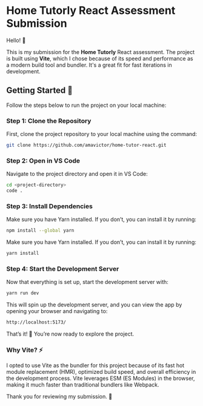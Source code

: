 # Home Tutorly React Assessment Submission

Hello! 👋

This is my submission for the **Home Tutorly** React assessment. The project is built using **Vite**, which I chose because of its speed and performance as a modern build tool and bundler. It's a great fit for fast iterations in development.

## Getting Started 🚀

Follow the steps below to run the project on your local machine:

### Step 1: Clone the Repository

First, clone the project repository to your local machine using the command:

```bash
git clone https://github.com/amavictor/home-tutor-react.git
````

### Step 2: Open in VS Code

Navigate to the project directory and open it in VS Code:

```bash
cd <project-directory>
code .
````

### Step 3: Install Dependencies

Make sure you have Yarn installed. If you don’t, you can install it by running:

```bash
npm install --global yarn

````
Make sure you have Yarn installed. If you don’t, you can install it by running:

```bash
yarn install

````

### Step 4: Start the Development Server

Now that everything is set up, start the development server with:

```bash
yarn run dev
````

This will spin up the development server, and you can view the app by opening your browser and navigating to:

```bash
http://localhost:5173/
````
That’s it! 🎉 You’re now ready to explore the project.

### Why Vite? ⚡️

I opted to use Vite as the bundler for this project because of its fast hot module replacement (HMR), optimized build speed, and overall efficiency in the development process. Vite leverages ESM (ES Modules) in the browser, making it much faster than traditional bundlers like Webpack.

Thank you for reviewing my submission. 🙏